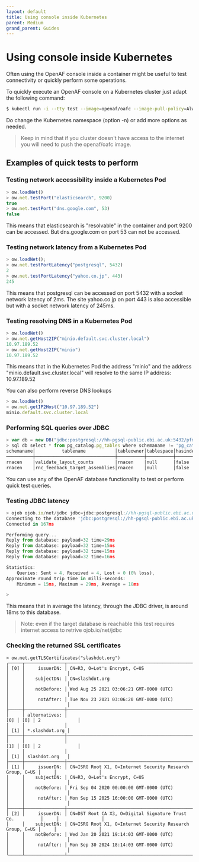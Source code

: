 ```yaml
---
layout: default
title: Using console inside Kubernetes
parent: Medium
grand_parent: Guides
---
```


# Using console inside Kubernetes

Often using the OpenAF console inside a container might be useful to test connectivity or quickly perform some operations.

To quickly execute an OpenAF console on a Kubernetes cluster just adapt the following command:

````bash
$ kubectl run -i --tty test --image=openaf/oafc --image-pull-policy=Always --rm=true --restart=Never --leave-stdin-open=true -n default
````

Do change the Kubernetes namespace (option -n) or add more options as needed.

> Keep in mind that if you cluster doesn't have access to the internet you will need to push the openaf/oafc image.

## Examples of quick tests to perform

### Testing network accessibility inside a Kubernetes Pod

````javascript
> ow.loadNet()
> ow.net.testPort("elasticsearch", 9200)
true
> ow.net.testPort("dns.google.com", 53)
false
````

This means that elasticsearch is "resolvable" in the container and port 9200 can be accessed. But dns.google.com on port 53 can not be accessed.

### Testing network latency from a Kubernetes Pod

````javascript
> ow.loadNet();
> ow.net.testPortLatency("postgresql", 5432)
2
> ow.net.testPortLatency("yahoo.co.jp", 443)
245
````

This means that postgresql can be accessed on port 5432 with a socket network latency of 2ms. The site yahoo.co.jp on port 443 is also accessible but with a socket network latency of 245ms.

### Testing resolving DNS in a Kubernetes Pod

````javascript
> ow.loadNet()
> ow.net.getHost2IP("minio.default.svc.cluster.local")
10.97.189.52
> ow.net.getHost2IP("minio")
10.97.189.52
````

This means that in the Kubernetes Pod the address "minio" and the address "minio.default.svc.cluster.local" will resolve to the same IP address: 10.97.189.52

You can also perform reverse DNS lookups

````javascript
> ow.loadNet()
> ow.net.getIP2Host("10.97.189.52")
minio.default.svc.cluster.local
````

### Performing SQL queries over JDBC

````javascript
> var db = new DB("jdbc:postgresql://hh-pgsql-public.ebi.ac.uk:5432/pfmegrnargs", "reader", "NWDMCE5xdipIjRrp")
> sql db select * from pg_catalog.pg_tables where schemaname != 'pg_catalog' and schemaname != 'information_schema' and hasindexes = 'false' and hastriggers = 'true'
schemaname│          tablename           │tableowner│tablespace│hasindexes│hasrules│hastriggers│rowsecurity
──────────┼──────────────────────────────┼──────────┼──────────┼──────────┼────────┼───────────┼───────────
rnacen    │validate_layout_counts        │rnacen    │null      │false     │false   │true       │false
rnacen    │rnc_feedback_target_assemblies│rnacen    │null      │false     │false   │true       │false
````

You can use any of the OpenAF database functionality to test or perform quick test queries.


### Testing JDBC latency

````javascript
> ojob ojob.io/net/jdbc jdbc=jdbc:postgresql://hh-pgsql-public.ebi.ac.uk:5432/pfmegrnargs user=reader pass=NWDMCE5xdipIjRrp
Connecting to the database 'jdbc:postgresql://hh-pgsql-public.ebi.ac.uk:5432/pfmegrnargs' with user 'reader'...
Connected in 167ms

Performing query...
Reply from database: payload=32 time=29ms
Reply from database: payload=32 time=15ms
Reply from database: payload=32 time=15ms
Reply from database: payload=32 time=16ms

Statistics:
    Queries: Sent = 4, Received = 4, Lost = 0 (0% loss),
Approximate round trip time in milli-seconds:
    Minimum = 15ms, Maximum = 29ms, Average = 18ms

>
````

This means that in average the latency, through the JDBC driver, is around 18ms to this database.

> Note: even if the target database is reachable this test requires internet access to retrive ojob.io/net/jdbc

### Checking the returned SSL certificates

````
> ow.net.getTLSCertificates("slashdot.org")
╭─────┬───────────────┬───────────────────────────────────────────────────────────┬─────┬────────────────╮
│ [0] │     issuerDN: │ CN=R3, O=Let's Encrypt, C=US                              │     │                │
│     │    subjectDN: │ CN=slashdot.org                                           │     │                │
│     │    notBefore: │ Wed Aug 25 2021 03:06:21 GMT-0000 (UTC)                   │     │                │
│     │     notAfter: │ Tue Nov 23 2021 03:06:20 GMT-0000 (UTC)                   │     │                │
├─────┼───────────────┼───────────────────────────────────────────────────────────┼─────┼────────────────┤
│     │ alternatives: │                                                       [0] │ [0] │ 2              │
│     │               │                                                           │ [1] │ *.slashdot.org │
├─────┼───────────────┼───────────────────────────────────────────────────────────┼─────┼────────────────┤
│     │               │                                                       [1] │ [0] │ 2              │
│     │               │                                                           │ [1] │ slashdot.org   │
├─────┼───────────────┼───────────────────────────────────────────────────────────┼─────┼────────────────┤
│ [1] │     issuerDN: │ CN=ISRG Root X1, O=Internet Security Research Group, C=US │     │                │
│     │    subjectDN: │ CN=R3, O=Let's Encrypt, C=US                              │     │                │
│     │    notBefore: │ Fri Sep 04 2020 00:00:00 GMT-0000 (UTC)                   │     │                │
│     │     notAfter: │ Mon Sep 15 2025 16:00:00 GMT-0000 (UTC)                   │     │                │
├─────┼───────────────┼───────────────────────────────────────────────────────────┼─────┼────────────────┤
│ [2] │     issuerDN: │ CN=DST Root CA X3, O=Digital Signature Trust Co.          │     │                │
│     │    subjectDN: │ CN=ISRG Root X1, O=Internet Security Research Group, C=US │     │                │
│     │    notBefore: │ Wed Jan 20 2021 19:14:03 GMT-0000 (UTC)                   │     │                │
│     │     notAfter: │ Mon Sep 30 2024 18:14:03 GMT-0000 (UTC)                   │     │                │
╰─────┴───────────────┴───────────────────────────────────────────────────────────┴─────┴────────────────╯
````

